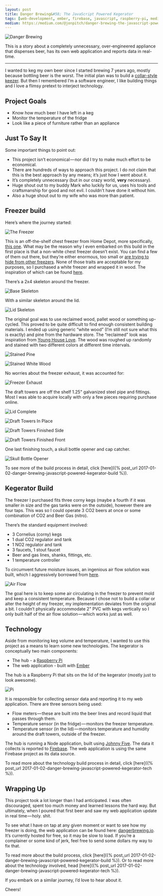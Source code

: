 ```yaml
---
layout: post
title: Danger Brewing&#58; The JavaScript Powered Kegerator
tags: [web-development, ember, firebase, javascript, raspberry-pi, medium]
medium: https://medium.com/@jonpitch/danger-brewing-the-javascript-powered-kegerator-part-1-dafd82003d36
---
```


![Danger Brewing](/public/img/posts/20170102/cover.jpeg "End result — A dope looking JavaScript powered beer dispensing piece of madness.")

This is a story about a completely unnecessary, over-engineered appliance that dispenses beer, has its own web application and reports data in real-time.

---

I wanted to keg my own beer since I started brewing 7 years ago, mostly because bottling beer is the worst. The initial plan was to build a [collar-style keezer](https://www.northernbrewer.com/learn/resources/how-to-build-a-keezer-or-freezer-kegerator/). But then I remembered I’m a software engineer, I like building things and I love a flimsy pretext to interject technology.

## Project Goals

* Know how much beer I have left in a keg
* Monitor the temperature of the fridge
* Look like a piece of furniture rather than an appliance

## Just To Say It
Some important things to point out:

* This project isn’t economical — nor did I try to make much effort to be economical.
* There are hundreds of ways to approach this project. I do not claim that this is the best approach by any means; it’s just how I went about it.
* It’s completely unnecessary (but in our crazy world, **very** necessary).
* Huge shout out to my buddy Mark who luckily for us, uses his tools and craftsmanship for good and not evil. I couldn't have done it without him.
* Also a huge shout out to my wife who was more than patient.

## Freezer build
Here’s where the journey started:

![The Freezer](/public/img/posts/20170102/overview-1.jpeg "Just a generic chest freezer. No big deal.")

This is an off-the-shelf chest freezer from Home Depot, more specifically, [this one](http://www.homedepot.com/p/Frigidaire-7-2-cu-ft-Chest-Freezer-in-White-FFFC07M1QW/205555886). What may be the reason why I even embarked on this build in the first place is that a non-white chest freezer doesn’t exist. You can find a few of them out there, but they’re either enormous, too small or [are trying to hide from other freezers](http://www.homedepot.com/p/White-Westinghouse-18-cu-ft-Chest-Freezer-in-Mossy-Oak-Break-Up-Infinity-Pattern-WWFC18M4RC/206386571). None of those traits are acceptable for my purposes, so I purchased a white freezer and wrapped it in wood. The inspiration of which can be found [here](http://drewmcdowell.com/blog/9-uncategorised/81-kegerator).

There’s a 2x4 skeleton around the freezer.

![Base Skeleton](/public/img/posts/20170102/overview-2.jpeg "The skeleton around the lower portion of the freezer.")

With a similar skeleton around the lid.

![Lid Skeleton](/public/img/posts/20170102/overview-3.jpeg "The skeleton frame around the lid portion of the freezer.")

The original goal was to use reclaimed wood, pallet wood or something up-cycled. This proved to be quite difficult to find enough consistent building materials. I ended up using generic “white wood” (I’m still not sure what this is exactly) and pine from the hardware store. The “reclaimed” look was inspiration from [Young House Love](http://www.younghouselove.com/2011/04/at-long-last-a-completed-console/). The wood was roughed up randomly and stained with two different colors at different time intervals.

![Stained Pine](/public/img/posts/20170102/overview-5.jpeg "The pine trim pieces — stained.")

![Stained White Wood](/public/img/posts/20170102/overview-6.jpeg "Interior pieces coming together. Each piece was stained at different time intervals and roughed up.")

No worries about the freezer exhaust, it was accounted for:

![Freezer Exhaust](/public/img/posts/20170102/overview-12.jpg "The cover is a gutter guard spray painted black.")

The draft towers are off the shelf 1.25" galvanized steel pipe and fittings. Most I was able to acquire locally with only a few pieces requiring purchase online.

![Lid Complete](/public/img/posts/20170102/overview-7.jpeg "The lid is complete — about to assemble draft towers.")

![Draft Towers In Place](/public/img/posts/20170102/overview-8.jpeg "Assembling the draft towers")

![Draft Towers Finished Side](/public/img/posts/20170102/overview-9.jpeg "Fully assembled — side")

![Draft Towers Finished Front](/public/img/posts/20170102/overview-10.jpeg "Fully assembled — front")

One last finishing touch, a skull bottle opener and cap catcher.

![Skull Bottle Opener](/public/img/posts/20170102/overview-13.jpg "The most metal bottle opener")

To see more of the build process in detail, click [here]({% post_url 2017-01-02-danger-brewing-javascript-powered-kegerator-build %}).

## Kegerator Build
The freezer I purchased fits three corny kegs (maybe a fourth if it was smaller in size and the gas tanks were on the outside), however there are four taps. This was so I could operate 3 CO2 beers at once or some combination of CO2 and Beer Gas (nitro).

There’s the standard equipment involved:

* 3 Cornelius (corny) kegs
* 1 dual CO2 regulator and tank
* 1 NO2 regulator and tank
* 3 faucets, 1 stout faucet
* Beer and gas lines, shanks, fittings, etc.
* 1 temperature controller

To circumvent future moisture issues, an ingenious air flow solution was built, which I aggressively borrowed from [here](http://www.homebrewtalk.com/showthread.php?t=301204).

![Air Flow](/public/img/posts/20170102/overview-11.jpeg "Air Flow")

The goal here is to keep some air circulating in the freezer to prevent mold and keep a consistent temperature. Because I chose not to build a collar or alter the height of my freezer, my implementation deviates from the original a bit. I couldn’t physically accommodate 2" PVC with kegs vertically so I only built half of the air flow solution — which works just as well.

## Technology
Aside from monitoring keg volume and temperature, I wanted to use this project as a means to learn some new technologies. The kegerator is conceptually two main components:

* The hub - a [Raspberry Pi](https://www.raspberrypi.org/)
* The web application - built with [Ember](http://emberjs.com/)

The hub is a Raspberry Pi that sits on the lid of the kegerator (mostly just to look awesome). 

![Pi](/public/img/posts/20170102/overview-14.jpg "It has a matching wood shirt.")

It is responsible for collecting sensor data and reporting it to my web application. There are three sensors being used:

* Flow meters — these are built into the beer lines and record liquid that passes through them.
* Temperature sensor (in the fridge) — monitors the freezer temperature.
* Temperature sensor (in the lid) — monitors temperature and humidity around the draft towers, outside of the freezer.

The hub is running a Node application, built using [Johnny Five](http://johnny-five.io/). The data it collects is reported to [Firebase](https://firebase.google.com/). The web application is using the same Firebase project as its data source.

To read more about the technology build process in detail, click [here]({% post_url 2017-01-02-danger-brewing-javascript-powered-kegerator-tech %}).

## Wrapping Up
This project took a lot longer than I had anticipated. I was often discouraged, spent too much money and learned lessons the hard way. But ultimately, when I poured that first beer and saw my web application update in real time — holy. shit.

To see what I have on tap at any given moment or want to see how my freezer is doing, the web application can be found here: [dangerbrewing.io](http://dangerbrewing.io). It’s currently hosted for free, so it may be slow to load. If you’re a complainer or some kind of jerk, feel free to send some dollars my way to fix that.

To read more about the build process, click [here]({% post_url 2017-01-02-danger-brewing-javascript-powered-kegerator-build %}). Or to read more about the technology involved, head [here]({% post_url 2017-01-02-danger-brewing-javascript-powered-kegerator-tech %}).

If you embark on a similar journey, I’d love to hear about it.

Cheers!